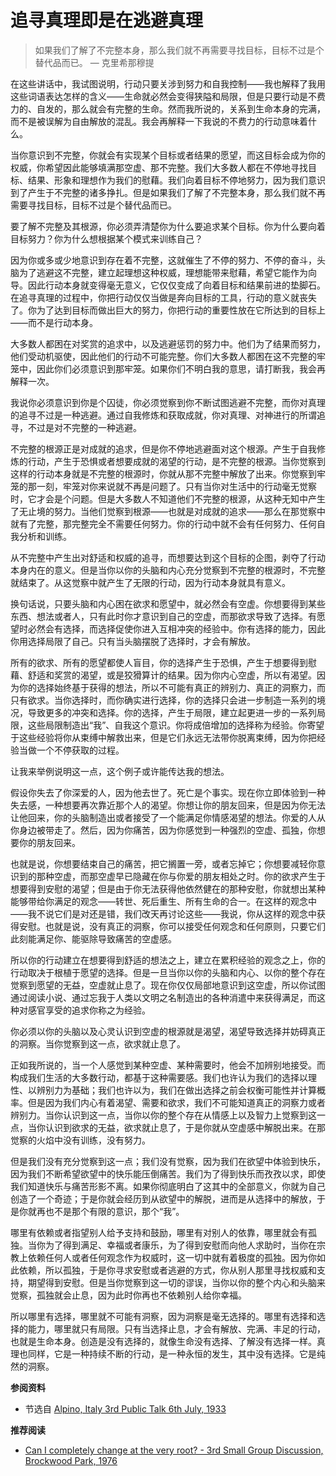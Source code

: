 # 追寻真理即是在逃避真理


> 如果我们了解了不完整本身，那么我们就不再需要寻找目标，目标不过是个替代品而已。 — 克里希那穆提

在这些讲话中，我试图说明，行动只要关涉到努力和自我控制——我也解释了我用这些词语表达怎样的含义——生命就必然会变得狭隘和局限，但是只要行动是不费力的、自发的，那么就会有完整的生命。然而我所说的，关系到生命本身的完满，而不是被误解为自由解放的混乱。我会再解释一下我说的不费力的行动意味着什么。

当你意识到不完整，你就会有实现某个目标或者结果的愿望，而这目标会成为你的权威，你希望因此能够填满那空虚、那不完整。我们大多数人都在不停地寻找目标、结果、形象和理想作为我们的慰藉。我们向着目标不停地努力，因为我们意识到了产生于不完整的诸多挣扎。但是如果我们了解了不完整本身，那么我们就不再需要寻找目标，目标不过是个替代品而已。

要了解不完整及其根源，你必须弄清楚你为什么要追求某个目标。你为什么要向着目标努力？你为什么想根据某个模式来训练自己？

因为你或多或少地意识到存在着不完整，这就催生了不停的努力、不停的奋斗，头脑为了逃避这不完整，建立起理想这种权威，理想能带来慰藉，希望它能作为向导。因此行动本身就变得毫无意义，它仅仅变成了向着目标和结果前进的垫脚石。在追寻真理的过程中，你把行动仅仅当做是奔向目标的工具，行动的意义就丧失了。你为了达到目标而做出巨大的努力，你把行动的重要性放在它所达到的目标上——而不是行动本身。

大多数人都困在对奖赏的追求中，以及逃避惩罚的努力中。他们为了结果而努力，他们受动机驱使，因此他们的行动不可能完整。你们大多数人都困在这不完整的牢笼中，因此你们必须意识到那牢笼。如果你们不明白我的意思，请打断我，我会再解释一次。

我说你必须意识到你是个囚徒，你必须觉察到你不断试图逃避不完整，而你对真理的追寻不过是一种逃避。通过自我修炼和获取成就，你对真理、对神进行的所谓追寻，不过是对不完整的一种逃避。

不完整的根源正是对成就的追求，但是你不停地逃避面对这个根源。产生于自我修炼的行动，产生于恐惧或者想要成就的渴望的行动，是不完整的根源。当你觉察到这样的行动本身就是不完整的根源时，你就从那不完整中解放了出来。你觉察到牢笼的那一刻，牢笼对你来说就不再是问题了。只有当你对生活中的行动毫无觉察时，它才会是个问题。但是大多数人不知道他们不完整的根源，从这种无知中产生了无止境的努力。当他们觉察到根源——也就是对成就的追求——那么在那觉察中就有了完整，那完整完全不需要任何努力。你的行动中就不会有任何努力、任何自我分析和训练。

从不完整中产生出对舒适和权威的追寻，而想要达到这个目标的企图，剥夺了行动本身内在的意义。但是当你以你的头脑和内心充分觉察到不完整的根源时，不完整就结束了。从这觉察中就产生了无限的行动，因为行动本身就具有意义。

换句话说，只要头脑和内心困在欲求和愿望中，就必然会有空虚。你想要得到某些东西、想法或者人，只有此时你才意识到自己的空虚，而那欲求导致了选择。有愿望时必然会有选择，而选择促使你进入互相冲突的经验中。你有选择的能力，因此你用选择局限了自己。只有当头脑摆脱了选择时，才会有解放。

所有的欲求、所有的愿望都使人盲目，你的选择产生于恐惧，产生于想要得到慰藉、舒适和奖赏的渴望，或是狡猾算计的结果。因为你内心空虚，所以有渴望。因为你的选择始终基于获得的想法，所以不可能有真正的辨别力、真正的洞察力，而只有欲求。当你选择时，而你确实进行选择，你的选择只会进一步制造一系列的境况，导致更多的冲突和选择。你的选择，产生于局限，建立起更进一步的一系列局限，这些局限制造出“我”、自我这个意识。你将成倍增加的选择称为经验。你寄望于这些经验将你从束缚中解救出来，但是它们永远无法带你脱离束缚，因为你把经验当做一个不停获取的过程。

让我来举例说明这一点，这个例子或许能传达我的想法。

假设你失去了你深爱的人，因为他去世了。死亡是个事实。现在你立即体验到一种失去感，一种想要再次靠近那个人的渴望。你想让你的朋友回来，但是因为你无法让他回来，你的头脑制造出或者接受了一个能满足你情感渴望的想法。你爱的人从你身边被带走了。然后，因为你痛苦，因为你感觉到一种强烈的空虚、孤独，你想要你的朋友回来。

也就是说，你想要结束自己的痛苦，把它搁置一旁，或者忘掉它；你想要减轻你意识到的那种空虚，而那空虚早已隐藏在你与你爱的朋友相处之时。你的欲求产生于想要得到安慰的渴望；但是由于你无法获得他依然健在的那种安慰，你就想出某种能够带给你满足的观念——转世、死后重生、所有生命的合一。在这样的观念中——我不说它们是对还是错，我们改天再讨论这些——我说，你从这样的观念中获得安慰。也就是说，没有真正的洞察，你可以接受任何观念和任何原则，只要它们此刻能满足你、能驱除导致痛苦的空虚感。

所以你的行动建立在想要得到舒适的想法之上，建立在累积经验的观念之上，你的行动取决于根植于愿望的选择。但是一旦当你以你的头脑和内心、以你的整个存在觉察到愿望的无益，空虚就止息了。现在你仅仅局部地意识到这空虚，所以你试图通过阅读小说、通过忘我于人类以文明之名制造出的各种消遣中来获得满足，而这种对感官享受的追求你称之为经验。

你必须以你的头脑以及心灵认识到空虚的根源就是渴望，渴望导致选择并妨碍真正的洞察。当你觉察到这一点，欲求就止息了。

正如我所说的，当一个人感觉到某种空虚、某种需要时，他会不加辨别地接受。而构成我们生活的大多数行动，都基于这种需要感。我们也许认为我们的选择以理性、以辨别力为基础；我们也许以为，我们在做出选择之前会权衡可能性并计算概率。但是因为我们内心有着渴望、需要和欲求，我们不可能知道真正的洞察力或者辨别力。当你认识到这一点，当你以你的整个存在从情感上以及智力上觉察到这一点，当你认识到欲求的无益，欲求就止息了，于是你就从空虚感中解脱出来。在那觉察的火焰中没有训练，没有努力。

但是我们没有充分觉察到这一点；我们没有觉察，因为我们在欲望中体验到快乐，因为我们不断希望欲望中的快乐能压倒痛苦。我们为了得到快乐而孜孜以求，即使我们知道快乐与痛苦形影不离。如果你彻底明白了这其中的全部意义，你就为自己创造了一个奇迹；于是你就会经历到从欲望中的解脱，进而是从选择中的解放，于是你就再也不是那个有限的意识，那个“我”。

哪里有依赖或者指望别人给予支持和鼓励，哪里有对别人的依靠，哪里就会有孤独。当你为了得到满足、幸福或者康乐，为了得到安慰而向他人求助时，当你在宗教上依赖任何人或者任何观念作为权威时，这一切中就有着极度的孤独。因为你如此依赖，所以孤独，于是你寻求安慰或者逃避的方式，你从别人那里寻找权威和支持，期望得到安慰。但是当你觉察到这一切的谬误，当你以你的整个内心和头脑来觉察，孤独就会止息，因为此时你再也不依赖别人给你幸福。

所以哪里有选择，哪里就不可能有洞察，因为洞察是毫无选择的。哪里有选择和选择的能力，哪里就只有局限。只有当选择止息，才会有解放、完满、丰足的行动，也就是生命本身。创造是没有选择的，就像生命没有选择、了解没有选择一样。真理也同样，它是一种持续不断的行动，是一种永恒的发生，其中没有选择。它是纯然的洞察。

**参阅资料**

<!-- 《倾听内心的声音》“追寻真理不过是一种逃避” -->

- 节选自 [Alpino, Italy 3rd Public Talk 6th July, 1933](https://jkrishnamurti.org/content/alpino-italy-3rd-public-talk-6th-july-1933/1933)

**推荐阅读**

<!-- https://www.krishnamurti.org/transcript/can-i-completely-change-at-the-very-root/ -->

- [Can I completely change at the very root? - 3rd Small Group Discussion, Brockwood Park, 1976](https://www.youtube.com/watch?v=BJNevwhO720)
